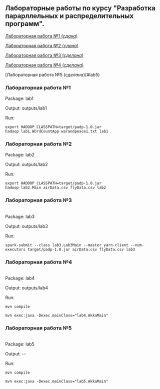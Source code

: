 ## Лабораторные работы по курсу "Разработка парарллельных и распределительных программ".

[Лабораторная работа №1 (_сдана_)](#lab1)

[Лабораторная работа №2 (_сдана_)](#lab2)

[Лабораторная работа №3 (_сделана_)](#lab3)

[Лабораторная работа №4 (_сделана_)](#lab4)

[Лабораторная работа №5 (_сделана_)(#lab5)

<a name="lab1"><h3>Лабораторная работа №1</h3></a>
Package: lab1

Output: outputs/lab1

Run:

    export HADOOP_CLASSPATH=target/padp-1.0.jar
    hadoop lab1.WordCountApp warandpeace1.txt lab1


<a name="lab2"><h3>Лабораторная работа №2</h3></a>
Package: lab2

Output: outputs/lab2

Run:

    export HADOOP_CLASSPATH=target/padp-1.0.jar
    hadoop lab2.Main airData.csv flyData.csv lab2


<a name="lab3"><h3>Лабораторная работа №3</h3></a>   
Package: lab3

Output: outputs/lab3

Run:

    spark-submit --class lab3.Lab3Main --master yarn-client --num-executors target/padp-1.0.jar airData.csv flyData.csv lab3
    
    
<a name="lab4"><h3>Лабораторная работа №4</h3></a>   
Package: lab4

Output: outputs/lab4

Run:

	mvn compile
	
	mvn exec:java -Dexec.mainClass="lab4.AkkaMain"
	
	
<a name="lab5"><h3>Лабораторная работа №5</h3></a>   
Package: lab5

Output: --

Run:

	mvn compile
	
	mvn exec:java -Dexec.mainClass="lab5.AkkaMain"
	

